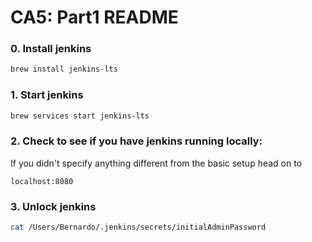 # CA5: Part1 README

### 0. Install jenkins
```bash
brew install jenkins-lts
```

### 1. Start jenkins
```bash
brew services start jenkins-lts
```

### 2. Check to see if you have jenkins running locally:

If you didn't specify anything different from the basic setup head on to

```localhost:8080```

### 3. Unlock jenkins

```bash
cat /Users/Bernardo/.jenkins/secrets/initialAdminPassword
```
